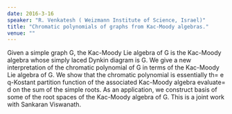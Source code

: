 ```yaml
---
date: 2016-3-16
speaker: "R. Venkatesh ( Weizmann Institute of Science, Israel)"
title: "Chromatic polynomials of graphs from Kac-Moody algebras."
venue: ""
---
```

Given a simple graph G, the Kac-Moody Lie algebra of G is the
Kac-Moody algebra whose simply laced Dynkin diagram is G. We give a new
interpretation of the chromatic polynomial of G in terms of the Kac-Moody
Lie algebra of G. We show that the chromatic polynomial is essentially th=
e
q-Kostant partition function of the associated Kac-Moody algebra evaluate=
d
on the sum of the simple roots. As an application, we construct basis of
some of the root spaces of the Kac-Moody algebra of G. This is a joint
work with Sankaran Viswanath.
